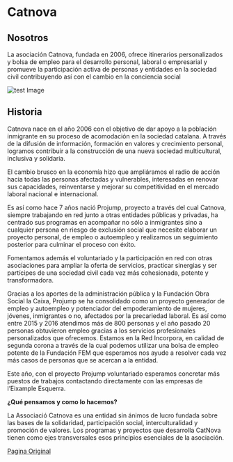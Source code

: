 # Catnova

## Nosotros


La asociación Catnova, fundada en 2006, ofrece itinerarios personalizados y bolsa de empleo para el desarrollo personal, laboral o empresarial y promueve la participación activa de personas y entidades en la sociedad civil contribuyendo así con el cambio en la conciencia social

![test Image](http://catnova.cat/wp-content/uploads/2017/11/voluntario_1.jpg)

## Historia

Catnova nace en el año 2006 con el objetivo de dar apoyo a la población inmigrante en su proceso de acomodación en la sociedad catalana. A través de la difusión de información, formación en valores y crecimiento personal, logramos contribuir a la construcción de una nueva sociedad multicultural, inclusiva y solidaria.

El cambio brusco en la economía hizo que ampliáramos el radio de acción hacia todas las personas afectadas y vulnerables, interesadas en renovar sus capacidades, reinventarse y mejorar su competitividad en el mercado laboral nacional e internacional.

Es así como hace 7 años nació   Projump, proyecto a través del cual Catnova, siempre trabajando en red junto a otras entidades públicas y privadas, ha centrado sus programas en acompañar no sólo a inmigrantes sino a cualquier persona en riesgo de exclusión social que necesite elaborar un proyecto personal, de empleo o autoempleo  y realizamos un seguimiento posterior para culminar el proceso con éxito.

Fomentamos además el voluntariado y la participación en red con otras asociaciones para ampliar la oferta de servicios, practicar sinergias y ser partícipes de una sociedad civil cada vez más cohesionada, potente y transformadora.

Gracias a los aportes de la administración pública y la Fundación Obra Social la Caixa, Projump se ha consolidado como un proyecto generador de empleo y autoempleo y potenciador del empoderamiento de  mujeres,  jóvenes, inmigrantes o no, afectados por la precariedad laboral. Es así como entre 2015 y 2016 atendimos más de 800 personas y el año pasado 20 personas obtuvieron empleo gracias a los servicios profesionales personalizados que ofrecemos. Estamos en la Red Incorpora, en calidad de segunda corona a través de la cual podemos utilizar una bolsa de empleo potente de la Fundación FEM que esperamos nos ayude a resolver cada vez más casos de personas que se acercan a la entidad.

Este año, con el proyecto Projump voluntariado esperamos concretar más puestos de trabajos contactando directamente con las empresas de l’Eixample Esquerra.

**¿Qué pensamos y como lo hacemos?**

La Associació Catnova es una entidad sin ánimos de lucro fundada sobre las bases de la solidaridad, participación social, interculturalidad y promoción de valores. Los programas y proyectos que desarrolla CatNova tienen como ejes transversales esos principios esenciales de la asociación.



[Pagina Original](http://catnova.cat/nosotros/)

